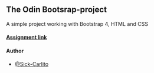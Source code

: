 ## The Odin Bootsrap-project
A simple project working with Bootstrap 4, HTML and CSS



#### [Assignment link]( https://www.theodinproject.com/courses/html5-and-css3/lessons/using-bootstrap)

#### Author
* [@Sick-Carlito](https://github.com/Sick-Carlito) 